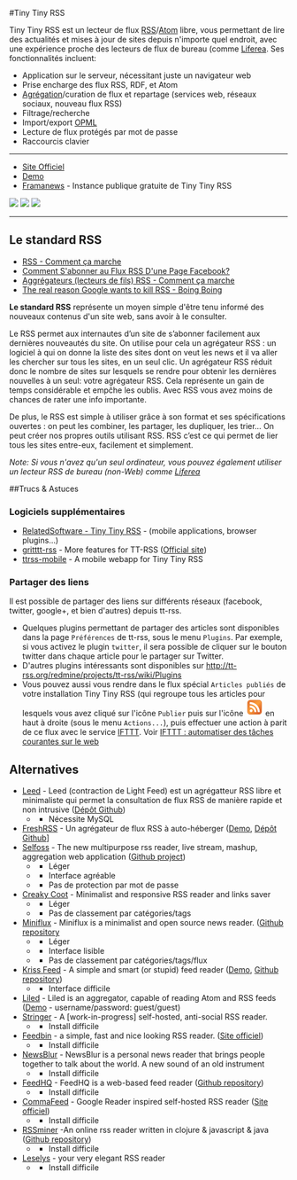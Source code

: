 #Tiny Tiny RSS

Tiny Tiny RSS est un lecteur de flux [RSS](https://fr.wikipedia.org/wiki/RSS)/[Atom](https://fr.wikipedia.org/wiki/Atom) libre, vous permettant de lire des actualités et mises à jour de sites depuis n'importe quel endroit, avec une expérience proche des lecteurs de flux de bureau (comme [Liferea](?id=rxtx:internet#liferea). Ses fonctionnalités incluent:

  * Application sur le serveur, nécessitant juste un navigateur web
  * Prise encharge des flux RSS, RDF, et Atom
  * [Agrégation](https://fr.wikipedia.org/wiki/Agr%C3%A9gation_web)/curation de flux et repartage (services web, réseaux sociaux, nouveau flux RSS)
  * Filtrage/recherche
  * Import/export [OPML](https://fr.wikipedia.org/wiki/OPML)
  * Lecture de flux protégés par mot de passe
  * Raccourcis clavier

------------------------------

  * [Site Officiel](http://tt-rss.org/)
  * [Demo](http://tt-rss.org/demo/)
  * [Framanews](http://framanews.org/) - Instance publique gratuite de Tiny Tiny RSS


![](images/tt-rss.png)
![](images/tt-rss-mobile.png)
![](images/tt-rss-mobile-2.png)



-------------------------------
## Le standard RSS
  * [RSS - Comment ça marche](http://www.commentcamarche.net/contents/www/rss.php3)
  * [Comment S'abonner au Flux RSS D'une Page Facebook?](http://www.emarketinglicious.fr/social-media/comment-abonner-au-flux-rss-page-facebook-tutoriel)
  * [Aggrégateurs (lecteurs de fils) RSS - Comment ça marche](http://www.commentcamarche.net/faq/3339-agregateurs-rss-lecteurs-de-fils-rss)
  * [The real reason Google wants to kill RSS - Boing Boing](http://boingboing.net/2013/07/03/the-real-reason-google-wants-t.html)

**Le standard RSS** représente un moyen simple d'être tenu informé des nouveaux contenus d'un site web, sans avoir à le consulter.

Le RSS permet aux internautes d’un site de s’abonner facilement aux dernières nouveautés du site. On utilise pour cela un agrégateur RSS : un logiciel à qui on donne la liste des sites dont on veut les news et il va aller les chercher sur tous les sites, en un seul clic. Un agrégateur RSS réduit donc le nombre de sites sur lesquels se rendre pour obtenir les dernières nouvelles à un seul: votre agrégateur RSS. Cela représente un gain de temps considérable et empĉhe les oublis. Avec RSS vous avez moins de chances de rater une info importante.

De plus, le RSS est simple à utiliser grâce à son format et ses spécifications ouvertes : on peut les combiner, les partager, les dupliquer, les trier… On peut créer nos propres outils utilisant RSS. RSS c’est ce qui permet de lier tous les sites entre-eux, facilement et simplement.



_Note: Si vous n'avez qu'un seul ordinateur, vous pouvez également utiliser un lecteur RSS de bureau (non-Web) comme [Liferea](http://lzone.de/liferea/)_



##Trucs & Astuces

### Logiciels supplémentaires
 * [RelatedSoftware - Tiny Tiny RSS](http://tt-rss.org/redmine/projects/tt-rss/wiki/RelatedSoftware) - (mobile applications, browser plugins...)
 * [gritttt-rss](https://github.com/nhoening/gritttt-rss) - More features for TT-RSS ([Official site](http://gritttt-rss.nicolashoening.de/))
*  [ttrss-mobile](https://github.com/mboinet/ttrss-mobile) - A mobile webapp for Tiny Tiny RSS




### Partager des liens
Il est possible de partager des liens sur différents réseaux (facebook, twitter, google+, et bien d'autres) depuis tt-rss.
 * Quelques plugins permettant de partager des articles sont disponibles dans la page `Préférences` de tt-rss, sous le menu `Plugins`.
Par exemple, si vous activez le plugin `twitter`, il sera possible de cliquer sur le bouton twitter dans chaque article pour le partager sur Twitter.
 * D'autres plugins intéressants sont disponibles sur http://tt-rss.org/redmine/projects/tt-rss/wiki/Plugins
 * Vous pouvez aussi vous rendre dans le flux spécial `Articles publiés` de votre installation Tiny Tiny RSS (qui regroupe tous les articles pour lesquels vous avez cliqué sur l'icône `Publier` puis sur l'icône ![](../images/rss.svg) en haut à droite (sous le menu `Actions...`), puis effectuer une action à parit de ce flux avec le service [IFTTT](https://ifttt.com). Voir [IFTTT : automatiser des tâches courantes sur le web](http://www.commentcamarche.net/faq/34648-ifttt-automatiser-des-taches-courantes-sur-le-web)


## Alternatives

  * [Leed](http://projet.idleman.fr/leed/) - Leed (contraction de Light Feed) est un agrégatteur RSS libre et minimaliste qui permet la consultation de flux RSS de manière rapide et non intrusive ([Dépôt Github](https://github.com/ldleman/Leed))
    * - Nécessite MySQL
  * [FreshRSS](http://freshrss.org/) - Un agrégateur de flux RSS à auto-héberger ([Demo](http://demo.freshrss.org/i/), [Dépôt Github](https://github.com/marienfressinaud/FreshRSS)]
  * [Selfoss](http://selfoss.aditu.de/) - The new multipurpose rss reader, live stream, mashup, aggregation web application ([Github project](https://github.com/SSilence/selfoss))
    * + Léger
    * + Interface agréable
    * - Pas de protection par mot de passe
  * [Creaky Coot](https://github.com/piero-la-lune/Creaky-Coot) - Minimalist and responsive RSS reader and links saver
    * + Léger
    * - Pas de classement par catégories/tags
  * [Miniflux](http://miniflux.net/) - Miniflux is a minimalist and open source news reader. ([Github repository](https://github.com/fguillot/miniflux)
    * + Léger
    * + Interface lisible
    * - Pas de classement par catégories/tags/flux
  * [Kriss Feed](http://tontof.net/kriss/feed/) - A simple and smart (or stupid) feed reader
([Demo](http://tontof.net/feed/), [Github repository](https://github.com/tontof/kriss_feed/))
    * - Interface difficile
  * [Liled](https://github.com/ypo/liled) - Liled is an aggregator, capable of reading Atom and RSS feeds ([Demo](http://liled.alwaysdata.net/app/index.php) - username/password: guest/guest)
  * [Stringer](https://github.com/swanson/stringer) - A [work-in-progress] self-hosted, anti-social RSS reader.
    * - Install difficile
  * [Feedbin](https://github.com/feedbin/feedbin) - a simple, fast and nice looking RSS reader. ([Site officiel](https://feedbin.me))
    * - Install difficile
  * [NewsBlur](https://github.com/samuelclay/NewsBlur) - NewsBlur is a personal news reader that brings people together to talk about the world. A new sound of an old instrument
    * - Install difficile
  * [FeedHQ](https://feedhq.org/) - FeedHQ is a web-based feed reader ([Github repository](https://github.com/feedhq/feedhq))
    * - Install difficile
  * [CommaFeed](https://github.com/Athou/commafeed) - Google Reader inspired self-hosted RSS reader ([Site officiel](https://www.commafeed.com/))
    * - Install difficile
  * [RSSminer](http://rssminer.net/) -An online rss reader written in clojure & javascript & java ([Github repository](https://github.com/shenfeng/rssminer))
    * - Install difficile
  * [Leselys](https://github.com/socketubs/leselys) - your very elegant RSS reader
    * - Install difficile


